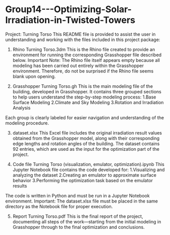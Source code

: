 # Group14---Optimizing-Solar-Irradiation-in-Twisted-Towers

Project: Turning Torso
This README file is provided to assist the user in understanding and working with the files included in this project package:

1. Rhino Turning Torso.3dm
This is the Rhino file created to provide an environment for running the corresponding Grasshopper file described below.
Important Note: The Rhino file itself appears empty because all modeling has been carried out entirely within the Grasshopper environment. Therefore, do not be surprised if the Rhino file seems blank upon opening.

2. Grasshopper Turning Torso.gh
This is the main modeling file of the building, developed in Grasshopper. It contains three grouped sections to help users understand the step-by-step modeling process:
  1.Base Surface Modeling
  2.Climate and Sky Modeling
  3.Rotation and Irradiation Analysis

Each group is clearly labeled for easier navigation and understanding of the modeling procedure.

3. dataset.xlsx
This Excel file includes the original irradiation result values obtained from the Grasshopper model, along with their corresponding edge lengths and rotation angles of the building.
The dataset contains 92 entries, which are used as the input for the optimization part of the project.

4. Code file Turning Torso (visualization, emulator, optimization).ipynb
This Jupyter Notebook file contains the code developed for:
  1.Visualizing and analyzing the dataset
  2.Creating an emulator to approximate surface behavior
  3.Performing the optimization task based on the emulator results

The code is written in Python and must be run in a Jupyter Notebook environment.
Important: The dataset.xlsx file must be placed in the same directory as the Notebook file for proper execution.

5. Report Turning Torso.pdf
This is the final report of the project, documenting all steps of the work—starting from the initial modeling in Grasshopper through to the final optimization and conclusions.
